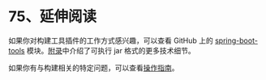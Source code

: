 # 75、延伸阅读

如果你对构建工具插件的工作方式感兴趣，可以查看 GitHub 上的 [spring-boot-tools](https://github.com/spring-projects/spring-boot/tree/v2.1.6.RELEASE/spring-boot-project/spring-boot-tools) 模块。[附录](https://docs.spring.io/spring-boot/docs/2.1.6.RELEASE/reference/html/executable-jar.html)中介绍了可执行 jar 格式的更多技术细节。

如果你有与构建相关的特定问题，可以查看[操作指南](https://docs.spring.io/spring-boot/docs/2.1.6.RELEASE/reference/html/howto.html)。